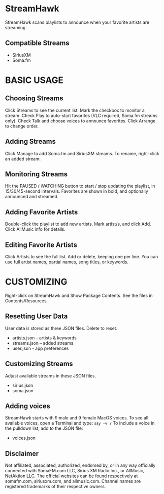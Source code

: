 StreamHawk
==========

StreamHawk scans playlists to announce when your favorite artists are streaming.

Compatible Streams
------------------
- SiriusXM
- Soma.fm

BASIC USAGE
===========

Choosing Streams
----------------
Click Streams to see the current list. Mark the checkbox to monitor a stream. Check Play to auto-start favorites (VLC required, Soma.fm streams only). Check Talk and choose voices to announce favorites. Click Arrange to change order.

Adding Streams
--------------
Click Manage to add Soma.fm and SiriusXM streams. To rename, right-click an added stream.

Monitoring Streams
------------------
Hit the PAUSED / WATCHING button to start / stop updating the playlist, in 15/30/45-second intervals. Favorites are shown in bold, and optionally announced and streamed.

Adding Favorite Artists
-----------------------
Double-click the playlist to add new artists. Mark artist/s, and click Add. Click AllMusic info for details.

Editing Favorite Artists
------------------------
Click Artists to see the full list. Add or delete, keeping one per line. You can use full artist names, partial names, song titles, or keywords.

CUSTOMIZING
===========

Right-click on StreamHawk and Show Package Contents. See the files in Contents/Resources.

Resetting User Data
-------------------
User data is stored as three JSON files. Delete to reset.
- artists.json – artists & keywords
- streams.json – added streams
- user.json - app preferences

Customizing Streams
-------------------
Adjust available streams in these JSON files.
- sirius.json
- soma.json

Adding voices
-------------
StreamHawk starts with 9 male and 9 female MacOS voices. To see all available voices, open a Terminal and type:
```say -v ?```
To include a voice in the pulldown list, add to the JSON file: 
- voices.json

Disclaimer
----------
Not affiliated, associated, authorized, endorsed by, or in any way officially connected with SomaFM.com LLC, Sirius XM Radio Inc., or AllMusic, NetAktion LLC. The official websites can be found respectively at somafm.com, siriusxm.com, and allmusic.com. Channel names are registered trademarks of their respective owners.
